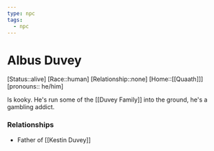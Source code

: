 ```yaml
---
type: npc
tags:
  - npc
---
```


# Albus Duvey
[Status::alive]
[Race::human]
[Relationship::none]
[Home::[[Quaath]]]
[pronouns:: he/him]

Is kooky. He's run some of the [[Duvey Family]] into the ground, he's a gambling addict. 

### Relationships
- Father of [[Kestin Duvey]]